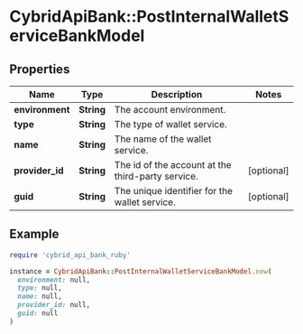 # CybridApiBank::PostInternalWalletServiceBankModel

## Properties

| Name | Type | Description | Notes |
| ---- | ---- | ----------- | ----- |
| **environment** | **String** | The account environment. |  |
| **type** | **String** | The type of wallet service. |  |
| **name** | **String** | The name of the wallet service. |  |
| **provider_id** | **String** | The id of the account at the third-party service. | [optional] |
| **guid** | **String** | The unique identifier for the wallet service. | [optional] |

## Example

```ruby
require 'cybrid_api_bank_ruby'

instance = CybridApiBank::PostInternalWalletServiceBankModel.new(
  environment: null,
  type: null,
  name: null,
  provider_id: null,
  guid: null
)
```

